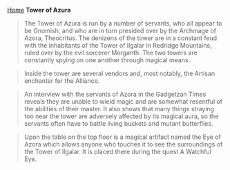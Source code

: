 [Home](../index.md)
**Tower of Azura**
> The Tower of Azura is run by a number of servants, who all appear to be Gnomish, and who are in turn presided over by the Archmage of Azora, Theocritus. The denizens of the tower are in a constant feud with the inhabitants of the Tower of Ilgalar in Redridge Mountains, ruled over by the evil sorcerer Morganth. The two towers are constantly spying on one another through magical means.

> Inside the tower are several vendors and, most notably, the Artisan enchanter for the Alliance.

> An interview with the servants of Azora in the Gadgetzan Times reveals they are unable to wield magic and are somewhat resentful of the abilities of their master. It also shows that many things straying too near the tower are adversely affected by its magical aura, so the servants often have to battle living buckets and mutant butterflies.

> Upon the table on the top floor is a magical artifact named the Eye of Azora which allows anyone who touches it to see the surroundings of the Tower of Ilgalar. It is placed there during the quest A Watchful Eye.